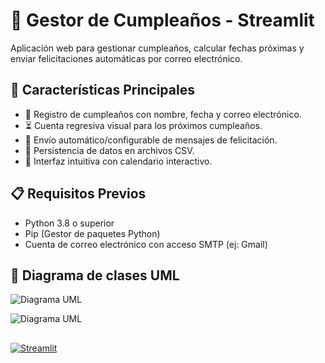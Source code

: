 # 🎂 Gestor de Cumpleaños - Streamlit

Aplicación web para gestionar cumpleaños, calcular fechas próximas y enviar felicitaciones automáticas por correo electrónico.


## 🌟 Características Principales
- 📅 Registro de cumpleaños con nombre, fecha y correo electrónico.
- ⏳ Cuenta regresiva visual para los próximos cumpleaños.
- 📧 Envío automático/configurable de mensajes de felicitación.
- 📁 Persistencia de datos en archivos CSV.
- 🎨 Interfaz intuitiva con calendario interactivo.

## 📋 Requisitos Previos
- Python 3.8 o superior
- Pip (Gestor de paquetes Python)
- Cuenta de correo electrónico con acceso SMTP (ej: Gmail)

## 🐔 Diagrama de clases UML


![Diagrama UML](https://github.com/user-attachments/assets/daf7dbde-2c1c-4044-830a-7398c754a6b8)

![Diagrama UML](//www.plantuml.com/plantuml/png/lLJ1ZjCm4BtxAuPSjbtQYdC5rKA5k824076DfiviQh0zmNRABh0I7y6FhFOJ-YTy2TucpQPkkaUa76BFUyz-VgEvy05Tg8qMg3L_D-fAsL8y2Mio19L6POKu-_ldT_pWFNwhAH0Kf46omn_REniNe17qzgvK4g51YWhbLom9if9yO9VBsbIQS7lBFeEV0Y1-oWPoboW9Ncg3aYmQHJRmhWxm52Iw4YENRK0Ps8_6C8UtoeVdotPhqIBB6brn0Et-KiOuKcw4090QlK-ENdxyt9u-1NHohJOy1nySl82iKvn9lydQW_DSMHNoVFGuUlmV7UttEoEMpShHxcRjpYN9DUOMfMfipw70G6rHidFK64bDzfGc9qGcVNvoipUxNbW-jCB3Mn-aC4zIQK4d7o2zvkDg-oomTDGFetlWERJA7PHNWIovl79yfGptktc81RttF2Bx7hkN_wSwxdMM9ig6nTuN7L3oDL-VE7J5hDktoYFf7fwlb5VaexkuYl2esqFsidbjDmhTyZwxNYwUt4OLxFhDKzNaGYFLxZWoAf0DrCAwj1nwsjxYO2yTI4_wgfD4S7AajS-5TfVEcuuR5UI3ijnoqDSsx1U6hCSlZLpg_mm-a4Qfs9A7Wcnml1jmLJFi10pCYDdir-AuIO_x-tmwJM00Wq2EmEpPR7QUTOaEugRJHHBL76gFucPeI8D6m4ehYLBTJ-eHkrZoeLcEZsOrLbKpd2MRYYtP09b1PMVLTGReuLtyXyFoAdB95ZdMWGq6nHtuLLC18Q0XngiV6-gAgIy1dS8GCQadt1jn4GkrqVy0)

##
[![Streamlit](https://static.streamlit.io/badges/streamlit_badge_blue_white.svg)](https://birthdaykellypoo.streamlit.app/)
